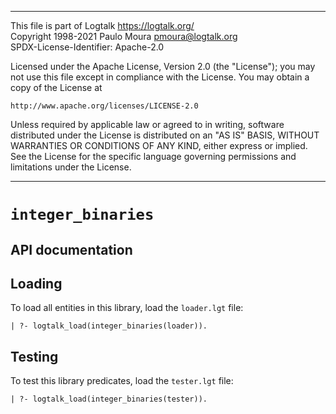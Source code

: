 ________________________________________________________________________

This file is part of Logtalk <https://logtalk.org/>  
Copyright 1998-2021 Paulo Moura <pmoura@logtalk.org>  
SPDX-License-Identifier: Apache-2.0

Licensed under the Apache License, Version 2.0 (the "License");
you may not use this file except in compliance with the License.
You may obtain a copy of the License at

    http://www.apache.org/licenses/LICENSE-2.0

Unless required by applicable law or agreed to in writing, software
distributed under the License is distributed on an "AS IS" BASIS,
WITHOUT WARRANTIES OR CONDITIONS OF ANY KIND, either express or implied.
See the License for the specific language governing permissions and
limitations under the License.
________________________________________________________________________


`integer_binaries`
========


API documentation
-----------------


Loading
-------

To load all entities in this library, load the `loader.lgt` file:

	| ?- logtalk_load(integer_binaries(loader)).


Testing
-------

To test this library predicates, load the `tester.lgt` file:

	| ?- logtalk_load(integer_binaries(tester)).
